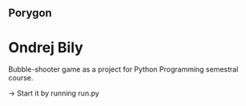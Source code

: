 ## Porygon
#  Ondrej Bily

Bubble-shooter game as a project for Python Programming semestral course.

-> Start it by running run.py
